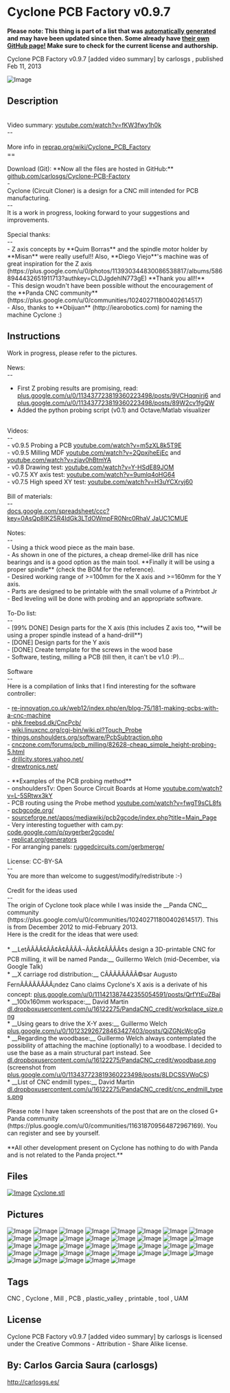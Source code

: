 Cyclone PCB Factory v0.9.7
===============
**Please note: This thing is part of a list that was [automatically generated](https://github.com/carlosgs/export-things) and may have been updated since then. Some already have [their own GitHub page!](https://github.com/carlosgs?tab=repositories) Make sure to check for the current license and authorship.**  

Cyclone PCB Factory v0.9.7 [added video summary]  by carlosgs , published Feb 11, 2013

![Image](img/Cyclone_built_v0.9.7_display_large.jpg "Title")

Description
--------
<br />
Video summary: <a href="http://www.youtube.com/watch?v=fKW3fwy1h0k" target="_blank" rel="nofollow">youtube.com/watch?v=fKW3fwy1h0k</a> <br />
--  <br />
<br />
More info in <a href="http://reprap.org/wiki/Cyclone_PCB_Factory" target="_blank" rel="nofollow">reprap.org/wiki/Cyclone_PCB_Factory</a> <br />
==  <br />
<br />
Download (Git): **Now all the files are hosted in GitHub:** <a href="https://github.com/carlosgs/Cyclone-PCB-Factory" target="_blank" rel="nofollow">github.com/carlosgs/Cyclone-PCB-Factory</a> <br />
-  <br />
Cyclone (Circuit Cloner) is a design for a CNC mill intended for PCB manufacturing.  <br />
--  <br />
It is a work in progress, looking forward to your suggestions and improvements.  <br />
<br />
Special thanks:  <br />
--  <br />
- Z axis concepts by **Quim Borras** and the spindle motor holder by **Misan** were really useful!! Also, **Diego Viejo**'s machine was of great inspiration for the Z axis (https://plus.google.com/u/0/photos/113930344830086538817/albums/5868944432651911713?authkey=CLDJgdehlN773gE) **Thank you all!!**  <br />
- This design woudn't have been possible without the encouragement of the **Panda CNC community** (https://plus.google.com/u/0/communities/102402711800402614517)  <br />
- Also, thanks to **Obijuan** (http://iearobotics.com) for naming the machine Cyclone :)

Instructions
--------
Work in progress, please refer to the pictures.  <br />
<br />
News:  <br />
--  <br />
* First Z probing results are promising, read: <a href="https://plus.google.com/u/0/113437723819360223498/posts/9VCHqqnirj6" target="_blank" rel="nofollow">plus.google.com/u/0/113437723819360223498/posts/9VCHqqnirj6</a>  and <a href="https://plus.google.com/u/0/113437723819360223498/posts/89W2cv1fgQW" target="_blank" rel="nofollow">plus.google.com/u/0/113437723819360223498/posts/89W2cv1fgQW</a> <br />
* Added the python probing script (v0.1) and Octave/Matlab visualizer  <br />
<br />
Videos:  <br />
--  <br />
- v0.9.5 Probing a PCB <a href="http://www.youtube.com/watch?v=m5zXL8k5T9E" target="_blank" rel="nofollow">youtube.com/watch?v=m5zXL8k5T9E</a> <br />
- v0.9.5 Milling MDF <a href="http://www.youtube.com/watch?v=2QpxjheEjEc" target="_blank" rel="nofollow">youtube.com/watch?v=2QpxjheEjEc</a> and <a href="http://www.youtube.com/watch?v=zjav0hBtmYA" target="_blank" rel="nofollow">youtube.com/watch?v=zjav0hBtmYA</a> <br />
- v0.8 Drawing test: <a href="http://www.youtube.com/watch?v=Y-HSdE89JOM" target="_blank" rel="nofollow">youtube.com/watch?v=Y-HSdE89JOM</a> <br />
- v0.7.5 XY axis test: <a href="http://www.youtube.com/watch?v=9umlq4oHG64" target="_blank" rel="nofollow">youtube.com/watch?v=9umlq4oHG64</a> <br />
- v0.7.5 High speed XY test: <a href="http://www.youtube.com/watch?v=H3uYCXryj60" target="_blank" rel="nofollow">youtube.com/watch?v=H3uYCXryj60</a> <br />
<br />
Bill of materials:  <br />
--  <br />
<a href="https://docs.google.com/spreadsheet/ccc?key=0AsQp8IK25R4IdGk3LTdOWmpFR0Nrc0RhaVJaUC1CMUE" target="_blank" rel="nofollow">docs.google.com/spreadsheet/ccc?key=0AsQp8IK25R4IdGk3LTdOWmpFR0Nrc0RhaV JaUC1CMUE</a> <br />
<br />
Notes:  <br />
--  <br />
- Using a thick wood piece as the main base.  <br />
- As shown in one of the pictures, a cheap dremel-like drill has nice bearings and is a good option as the main tool. **Finally it will be using a proper spindle** (check the BOM for the reference).  <br />
- Desired working range of &gt;=100mm for the X axis and &gt;=160mm for the Y axis.  <br />
- Parts are designed to be printable with the small volume of a Printrbot Jr  <br />
- Bed leveling will be done with probing and an appropriate software.  <br />
<br />
To-Do list:  <br />
--  <br />
- [99% DONE] Design parts for the X axis (this includes Z axis too, **will be using a proper spindle instead of a hand-drill**)  <br />
- [DONE] Design parts for the Y axis  <br />
- [DONE] Create template for the screws in the wood base  <br />
- Software, testing, milling a PCB (till then, it can't be v1.0 :P)...  <br />
<br />
Software  <br />
--  <br />
Here is a compilation of links that I find interesting for the software controller:  <br />
<br />
- <a href="http://www.re-innovation.co.uk/web12/index.php/en/blog-75/181-making-pcbs-with-a-cnc-machine" target="_blank" rel="nofollow">re-innovation.co.uk/web12/index.php/en/blog-75/181-making-pcbs-with-a-cnc-machine</a> <br />
- <a href="http://phk.freebsd.dk/CncPcb/" target="_blank" rel="nofollow">phk.freebsd.dk/CncPcb/</a> <br />
- <a href="http://wiki.linuxcnc.org/cgi-bin/wiki.pl?Touch_Probe" target="_blank" rel="nofollow">wiki.linuxcnc.org/cgi-bin/wiki.pl?Touch_Probe</a> <br />
- <a href="http://things.onshoulders.org/software/PcbSubtraction.php" target="_blank" rel="nofollow">things.onshoulders.org/software/PcbSubtraction.php</a> <br />
- <a href="http://www.cnczone.com/forums/pcb_milling/82628-cheap_simple_height-probing-5.html" target="_blank" rel="nofollow">cnczone.com/forums/pcb_milling/82628-cheap_simple_height-probing-5.html</a> <br />
- <a href="http://drillcity.stores.yahoo.net/" target="_blank" rel="nofollow">drillcity.stores.yahoo.net/</a> <br />
- <a href="http://www.drewtronics.net/" target="_blank" rel="nofollow">drewtronics.net/</a> <br />
<br />
- **Examples of the PCB probing method**  <br />
 - onshouldersTv: Open Source Circuit Boards at Home <a href="http://www.youtube.com/watch?v=L-5SRtwx3kY" target="_blank" rel="nofollow">youtube.com/watch?v=L-5SRtwx3kY</a> <br />
 - PCB routing using the Probe method <a href="http://www.youtube.com/watch?v=fwgT9sCL8fs" target="_blank" rel="nofollow">youtube.com/watch?v=fwgT9sCL8fs</a> <br />
- <a href="http://pcbgcode.org/" target="_blank" rel="nofollow">pcbgcode.org/</a> <br />
- <a href="http://sourceforge.net/apps/mediawiki/pcb2gcode/index.php?title=Main_Page" target="_blank" rel="nofollow">sourceforge.net/apps/mediawiki/pcb2gcode/index.php?title=Main_Page</a> <br />
- Very interesting toguether with cam.py: <a href="http://code.google.com/p/pygerber2gcode/" target="_blank" rel="nofollow">code.google.com/p/pygerber2gcode/</a> <br />
- <a href="http://replicat.org/generators" target="_blank" rel="nofollow">replicat.org/generators</a> <br />
- For arranging panels: <a href="http://ruggedcircuits.com/gerbmerge/" target="_blank" rel="nofollow">ruggedcircuits.com/gerbmerge/</a> <br />
<br />
License: CC-BY-SA  <br />
--  <br />
You are more than welcome to suggest/modify/redistribute :-)  <br />
<br />
Credit for the ideas used  <br />
--  <br />
The origin of Cyclone took place while I was inside the __Panda CNC__ community (https://plus.google.com/u/0/communities/102402711800402614517). This is from December 2012 to mid-February 2013.  <br />
Here is the credit for the ideas that were used:  <br />
<br />
* __LetÃÂÃÂ¢ÃÂ¢Ã¢ÂÂÃÂ¬ÃÂ¢Ã¢ÂÂÃÂ¢s design a 3D-printable CNC for PCB milling, it will be named Panda:__ Guillermo Welch (mid-December, via Google Talk)  <br />
* __X carriage rod distribution:__ CÃÂÃÂÃÂÃÂ©sar Augusto FernÃÂÃÂÃÂÃÂ¡ndez Cano claims Cyclone's X axis is a derivate of his concept: <a href="https://plus.google.com/u/0/111421387442355054591/posts/QrfYtEuZBaj" target="_blank" rel="nofollow">plus.google.com/u/0/111421387442355054591/posts/QrfYtEuZBaj</a> <br />
* __100x160mm workspace:__ David Martin <a href="https://dl.dropboxusercontent.com/u/16122275/PandaCNC_credit/workplace_size.png" target="_blank" rel="nofollow">dl.dropboxusercontent.com/u/16122275/PandaCNC_credit/workplace_size.png</a> <br />
* __Using gears to drive the X-Y axes:__ Guillermo Welch <a href="https://plus.google.com/u/0/101232926728463427403/posts/QjZGNcWcgGg" target="_blank" rel="nofollow">plus.google.com/u/0/101232926728463427403/posts/QjZGNcWcgGg</a> <br />
* __Regarding the woodbase:__ Guillermo Welch always contemplated the possibility of attaching the machine (optionally) to a woodbase. I decided to use the base as a main structural part instead. See <a href="https://dl.dropboxusercontent.com/u/16122275/PandaCNC_credit/woodbase.png" target="_blank" rel="nofollow">dl.dropboxusercontent.com/u/16122275/PandaCNC_credit/woodbase.png</a> (screenshot from <a href="https://plus.google.com/u/0/113437723819360223498/posts/8LDCSSVWqCS" target="_blank" rel="nofollow">plus.google.com/u/0/113437723819360223498/posts/8LDCSSVWqCS</a>)  <br />
* __List of CNC endmill types:__ David Martin <a href="https://dl.dropboxusercontent.com/u/16122275/PandaCNC_credit/cnc_endmill_types.png" target="_blank" rel="nofollow">dl.dropboxusercontent.com/u/16122275/PandaCNC_credit/cnc_endmill_types.png</a> <br />
<br />
Please note I have taken screenshots of the post that are on the closed G+ Panda community (https://plus.google.com/u/0/communities/116318709564872967169). You can register and see by yourself.  <br />
<br />
**All other development present on Cyclone has nothing to do with Panda and is not related to the Panda project.**

Files
--------
[![Image](img/Cyclone_preview_tinycard.jpg)](Cyclone.stl)
 [ Cyclone.stl](Cyclone.stl)  



Pictures
--------
![Image](img/Cyclone_display_large.jpg "Title")
![Image](img/Cyclone_render_v0.9.7_display_large.jpg "Title")
![Image](img/2013-05-30_16.23.08_display_large.jpg "Title")
![Image](img/2013-05-23_23.07.37_display_large.jpg "Title")
![Image](img/2013-05-20_14.41.25_display_large.jpg "Title")
![Image](img/2013-05-20_15.50.43_display_large.jpg "Title")
![Image](img/2013-05-20_12.23.34_display_large.jpg "Title")
![Image](img/2013-05-20_16.03.48_display_large.jpg "Title")
![Image](img/2013-05-19_19.53.28_display_large.jpg "Title")
![Image](img/Screenshot_from_2013-05-19_202104_display_large.jpg "Title")
![Image](img/2013-05-19_19.52.21_display_large.jpg "Title")
![Image](img/2013-05-19_19.48.32_display_large.jpg "Title")
![Image](img/2013-05-19_19.52.13_display_large.jpg "Title")
![Image](img/2013-05-23_23.25.12_display_large.jpg "Title")
![Image](img/2013-05-20_14.43.52_display_large.jpg "Title")
![Image](img/CycloneFirstDrawing_display_large.jpg "Title")
![Image](img/2013-04-07_14.44.55-1_display_large.jpg "Title")
![Image](img/2013-04-07_14.49.43-1_display_large.jpg "Title")
![Image](img/2013-04-07_14.41.35_display_large.jpg "Title")
![Image](img/2013-03-29_20.04.51_display_large.jpg "Title")
![Image](img/2013-03-29_14.21.58_display_large.jpg "Title")
![Image](img/2013-03-29_13.46.37_display_large.jpg "Title")
![Image](img/2013-03-29_20.07.27_display_large.jpg "Title")
![Image](img/2013-03-28_22.44.51_display_large.jpg "Title")
![Image](img/2013-02-10_20.46.51_display_large.jpg "Title")
![Image](img/2013-02-09_23.29.32_display_large.jpg "Title")
![Image](img/2013-02-10_14.20.56_display_large.jpg "Title")
![Image](img/2013-02-10_20.47.46_display_large.jpg "Title")
![Image](img/2013-02-10_23.05.56_display_large.jpg "Title")
![Image](img/pcb_CNC_display_large.jpg "Title")
![Image](img/drill_display_large.jpg "Title")
![Image](img/2013-03-28_17.19.18_display_large.jpg "Title")
![Image](img/2013-03-28_17.24.39_display_large.jpg "Title")
![Image](img/2013-03-28_17.51.47_display_large.jpg "Title")
![Image](img/2013-03-28_18.03.34_display_large.jpg "Title")
![Image](img/2013-03-28_22.46.10_display_large.jpg "Title")
![Image](img/2013-03-29_20.05.10_display_large.jpg "Title")


Tags
--------
CNC , Cyclone , Mill , PCB , plastic_valley , printable , tool , UAM  

  

License
--------
Cyclone PCB Factory v0.9.7 [added video summary] by carlosgs is licensed under the Creative Commons - Attribution - Share Alike license.  



By: Carlos Garcia Saura (carlosgs)
--------
<http://carlosgs.es/>